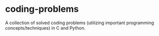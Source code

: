 # coding-problems
A collection of solved coding problems (utilizing important programming concepts/techniques) in C and Python.
